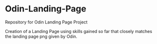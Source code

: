 # Odin-Landing-Page
Repository for Odin Landing Page Project

Creation of a Landing Page using skills gained so far that closely matches the landing page png given by Odin.